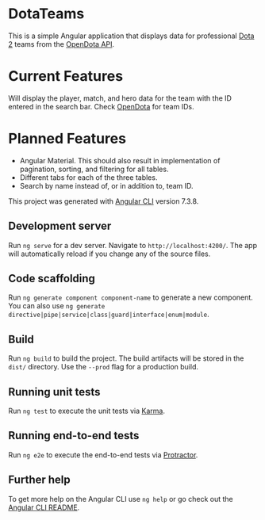 # DotaTeams

This is a simple Angular application that displays data for professional [Dota 2](http://dota2.com/) teams from the [OpenDota API](https://docs.opendota.com/).

# Current Features

Will display the player, match, and hero data for the team with the ID entered in the search bar. Check [OpenDota](https://www.opendota.com/) for team IDs. 

# Planned Features

- Angular Material. This should also result in implementation of pagination, sorting, and filtering for all tables. 
- Different tabs for each of the three tables. 
- Search by name instead of, or in addition to, team ID.


This project was generated with [Angular CLI](https://github.com/angular/angular-cli) version 7.3.8.

## Development server

Run `ng serve` for a dev server. Navigate to `http://localhost:4200/`. The app will automatically reload if you change any of the source files.

## Code scaffolding

Run `ng generate component component-name` to generate a new component. You can also use `ng generate directive|pipe|service|class|guard|interface|enum|module`.

## Build

Run `ng build` to build the project. The build artifacts will be stored in the `dist/` directory. Use the `--prod` flag for a production build.

## Running unit tests

Run `ng test` to execute the unit tests via [Karma](https://karma-runner.github.io).

## Running end-to-end tests

Run `ng e2e` to execute the end-to-end tests via [Protractor](http://www.protractortest.org/).

## Further help

To get more help on the Angular CLI use `ng help` or go check out the [Angular CLI README](https://github.com/angular/angular-cli/blob/master/README.md).
